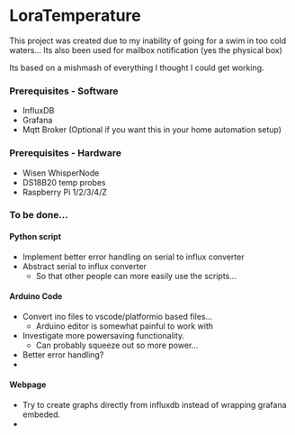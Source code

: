 # LoraTemperature

This project was created due to my inability of going for a swim in too cold waters... 
Its also been used for mailbox notification (yes the physical box)

Its based on a mishmash of everything I thought I could get working.

### Prerequisites - Software
- InfluxDB
- Grafana
- Mqtt Broker (Optional if you want this in your home automation setup)

### Prerequisites - Hardware
- Wisen WhisperNode
- DS18B20 temp probes
- Raspberry Pi 1/2/3/4/Z

### To be done...
#### **Python script**
- Implement better error handling on serial to influx converter
- Abstract serial to influx converter
    - So that other people can more easily use the scripts...

#### **Arduino Code**
- Convert ino files to vscode/platformio based files... 
    - Arduino editor is somewhat painful to work with
- Investigate more powersaving functionality. 
    - Can probably squeeze out so more power...
- Better error handling? 
- 

#### **Webpage**
- Try to create graphs directly from influxdb instead of wrapping grafana embeded.
- 
